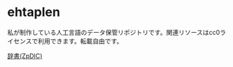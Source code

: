 # ehtaplen
私が制作している人工言語のデータ保管リポジトリです。関連リソースはcc0ライセンスで利用できます。転載自由です。

[辞書(ZpDIC)](https://zpdic.ziphil.com/dictionary/91)


